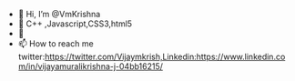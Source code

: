 - 👋 Hi, I’m @VmKrishna
- 👀 C++ ,Javascript,CSS3,html5
- 🌱 
- 📫 How to reach me twitter:https://twitter.com/Vijaymkrish,Linkedin:https://www.linkedin.com/in/vijayamuralikrishna-j-04bb16215/

<!---
Vijay-Lat/Vijay-Lat is a ✨ special ✨ repository because its `README.md` (this file) appears on your GitHub profile.
You can click the Preview link to take a look at your changes.
--->
